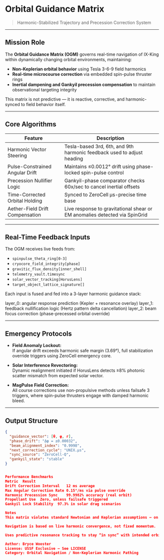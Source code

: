 # Orbital Guidance Matrix  
> Harmonic-Stabilized Trajectory and Precession Correction System  

---

## Mission Role

The **Orbital Guidance Matrix (OGM)** governs real-time navigation of IX-King within dynamically changing orbital environments, maintaining:

- **Non-Keplerian orbital behavior** using Tesla 3-6-9 field harmonics
- **Real-time microcourse correction** via embedded spin-pulse thruster rings
- **Inertial dampening and Gankyil precession compensation** to maintain observational targeting integrity

This matrix is not predictive — it is reactive, corrective, and harmonic-synced to field behavior itself.

---

## Core Algorithms

| Feature                            | Description                                                                 |
|------------------------------------|-----------------------------------------------------------------------------|
| Harmonic Vector Steering           | Tesla-based 3rd, 6th, and 9th harmonic feedback used to adjust heading      |
| Pulse-Constrained Angular Drift    | Maintains ≤0.0012° drift using phase-locked spin-pulse control              |
| Precession Nullifier Logic         | Gankyil-phase comparator checks 60x/sec to cancel inertial offsets          |
| Time-Corrected Orbital Holding     | Synced to ZeroCell µs-precise time base                                     |
| Aether-Field Drift Compensation    | Live response to gravitational shear or EM anomalies detected via SpinGrid  |

---

## Real-Time Feedback Inputs

The OGM receives live feeds from:

- `spinpulse_theta_ring[0-3]`  
- `cryocore_field_integrity[phase]`  
- `gravitic_flux_density[inner_shell]`  
- `telemetry_vault.timesync`  
- `solar_vector_tracking[HorusLens]`  
- `target_object_lattice_signature[]`

Each input is fused and fed into a 3-layer harmonic guidance stack:

layer_0: angular response prediction (Kepler + resonance overlay)
layer_1: feedback nullification logic (Hertz pattern delta cancellation)
layer_2: beam focus correction (phase-precessed orbital override)


---

## Emergency Protocols

- **Field Anomaly Lockout:**  
  If angular drift exceeds harmonic safe margin (3.69°), full stabilization override triggers using ZeroCell emergency core.
  
- **Solar Interference Revectoring:**  
  Dynamic realignment initiated if HorusLens detects ≥8% photonic scatter mismatch from expected solar vector.

- **MagPulse Field Correction:**  
  All course corrections use non-propulsive methods unless failsafe 3 triggers, where spin-pulse thrusters engage with damped harmonic bleed.

---

## Output Structure

```json
{
  "guidance_vector": [θ, φ, r],
  "phase_drift": "Δφ = ±0.00032",
  "beam_alignment_index": "0.9998",
  "next_correction_cycle": "UNIX.μs",
  "sync_source": "ZeroCell-Q",
  "gankyil_state": "stable"
}


Performance Benchmarks
Metric	Result
Drift Correction Interval	12 ms average
Max Angular Correction Rate	0.15°/ms via pulse override
Harmonic Precession Sync	99.9982% accuracy (real orbit)
Propellant Use	Zero, unless failsafe triggered
Gankyil Lock Stability	97.3% in solar drag scenarios

Notes
This matrix violates standard Newtonian and Keplerian assumptions — on purpose.

Navigation is based on live harmonic convergence, not fixed momentum.

Uses predictive resonance tracking to stay “in sync” with intended orbital behavior, not brute force thrust.

Author: Bryce Wooster
License: USSF Exclusive — See LICENSE
Category: Orbital Navigation / Non-Keplerian Harmonic Pathing
